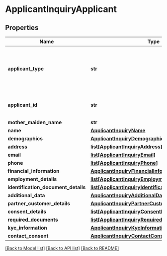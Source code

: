 # ApplicantInquiryApplicant

## Properties
Name | Type | Description | Notes
------------ | ------------- | ------------- | -------------
**applicant_type** | **str** | Type of an applicant.This is a reference data field.Please use /utilities/referenceData/{applicantType} resource to get valid values of this field with descriptions. You can use the fieldname as the referenceCode parameter to retrieve the values. | 
**applicant_id** | **str** | Unique ID created for an Applicant. This is retuned back in ApplicantAdd response and the same should be passed here. | [optional] 
**mother_maiden_name** | **str** | Mothers maiden name | [optional] 
**name** | [**ApplicantInquiryName**](ApplicantInquiryName.md) |  | 
**demographics** | [**ApplicantInquiryDemographics**](ApplicantInquiryDemographics.md) |  | [optional] 
**address** | [**list[ApplicantInquiryAddress]**](ApplicantInquiryAddress.md) |  | [optional] 
**email** | [**list[ApplicantInquiryEmail]**](ApplicantInquiryEmail.md) |  | [optional] 
**phone** | [**list[ApplicantInquiryPhone]**](ApplicantInquiryPhone.md) |  | [optional] 
**financial_information** | [**ApplicantInquiryFinancialInformation**](ApplicantInquiryFinancialInformation.md) |  | [optional] 
**employment_details** | [**list[ApplicantInquiryEmploymentDetails]**](ApplicantInquiryEmploymentDetails.md) |  | [optional] 
**identification_document_details** | [**list[ApplicantInquiryIdentificationDocumentDetails]**](ApplicantInquiryIdentificationDocumentDetails.md) |  | [optional] 
**additional_data** | [**ApplicantInquiryAdditionalData**](ApplicantInquiryAdditionalData.md) |  | [optional] 
**partner_customer_details** | [**ApplicantInquiryPartnerCustomerDetails**](ApplicantInquiryPartnerCustomerDetails.md) |  | [optional] 
**consent_details** | [**list[ApplicantInquiryConsentDetails]**](ApplicantInquiryConsentDetails.md) |  | [optional] 
**required_documents** | [**list[ApplicantInquiryRequiredDocuments]**](ApplicantInquiryRequiredDocuments.md) |  | [optional] 
**kyc_information** | [**ApplicantInquiryKycInformation**](ApplicantInquiryKycInformation.md) |  | [optional] 
**contact_consent** | [**ApplicantInquiryContactConsent**](ApplicantInquiryContactConsent.md) |  | [optional] 

[[Back to Model list]](../README.md#documentation-for-models) [[Back to API list]](../README.md#documentation-for-api-endpoints) [[Back to README]](../README.md)

